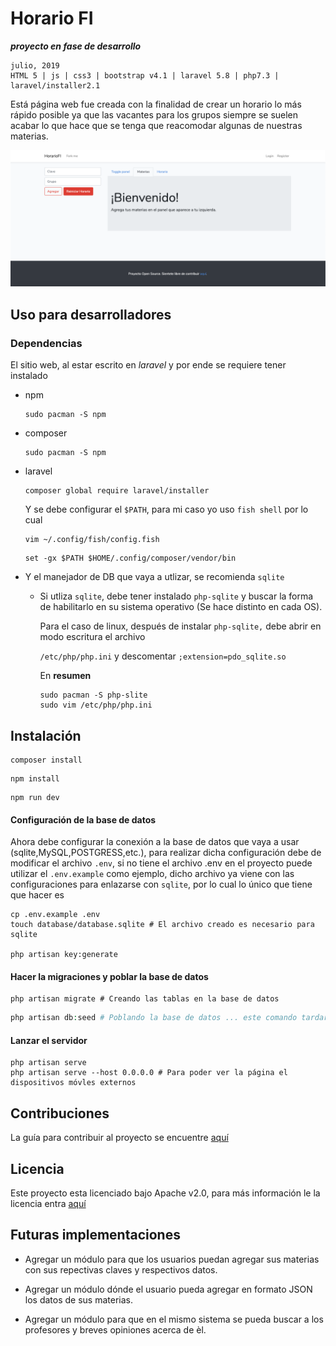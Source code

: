 # Horario FI

***proyecto en fase de desarrollo***

```shell
julio, 2019
HTML 5 | js | css3 | bootstrap v4.1 | laravel 5.8 | php7.3 | laravel/installer2.1
```
Está página web fue creada con la finalidad de crear un horario lo más rápido posible ya que las vacantes para los grupos siempre se suelen acabar lo que hace que se tenga que reacomodar algunas de nuestras materias.

![Primeras impresiones](img/s2.png)

## Uso para desarrolladores

### Dependencias

El sitio web, al estar escrito en *laravel* y por ende se requiere tener instalado 

* npm 

  ```shell
  sudo pacman -S npm
  ```

* composer

  ```shell
  sudo pacman -S npm
  ```

* laravel

  ```shell
  composer global require laravel/installer
  ```

  Y se debe configurar el `$PATH`, para mi caso yo uso `fish shell` por lo cual

  ```shell
  vim ~/.config/fish/config.fish 
  ```

  ```shell
  set -gx $PATH $HOME/.config/composer/vendor/bin
  ```

* Y el manejador de DB que vaya a utlizar, se recomienda `sqlite`
  
  * Si utliza `sqlite`, debe tener instalado  `php-sqlite` y buscar la forma de habilitarlo en su sistema operativo (Se hace distinto en cada OS).
  
    Para el caso de linux, después de instalar `php-sqlite,` debe abrir en modo escritura el archivo
  
    `/etc/php/php.ini` y descomentar `;extension=pdo_sqlite.so`
  
    En **resumen**
  
    ```shell
    sudo pacman -S php-slite
    sudo vim /etc/php/php.ini
    ```

## Instalación


```shell
composer install
```

```shell
npm install
```

```shell
npm run dev
```

#### Configuración de la base de datos

Ahora debe configurar la conexión a la base de datos que vaya a usar (sqlite,MySQL,POSTGRESS,etc.), para realizar dicha configuración debe de modificar el archivo `.env`, si no tiene el archivo .env en el proyecto puede utilizar el `.env.example` como ejemplo, dicho archivo ya viene con las configuraciones para enlazarse con `sqlite`, por lo cual lo único que tiene que hacer es

```shell
cp .env.example .env
touch database/database.sqlite # El archivo creado es necesario para sqlite

php artisan key:generate
```

#### Hacer la migraciones y poblar la base de datos

```shell
php artisan migrate # Creando las tablas en la base de datos
```

```php
php artisan db:seed # Poblando la base de datos ... este comando tardará algo de tiempo
```

#### Lanzar el servidor

```shell
php artisan serve
php artisan serve --host 0.0.0.0 # Para poder ver la página el dispositivos móvles externos
```

##  Contribuciones

La guía para contribuir al proyecto se encuentre [aquí](CONTRIBUTING.md)

## Licencia

Este proyecto esta licenciado bajo Apache v2.0, para más información le la licencia entra [aquí](LICENSE)

## Futuras implementaciones

* Agregar un módulo para que los usuarios puedan agregar sus materias con sus repectivas claves y respectivos datos.

* Agregar un módulo dónde el usuario pueda agregar en formato JSON los datos de sus materias.

* Agregar un módulo para que en el mismo sistema se pueda buscar a los profesores y breves opiniones acerca de èl.